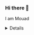 ### Hi there 👋

I am Mouad

<details>
    <img align="left" alt="JirenMAO's Github stats" src=https://github-readme-stats-jirenmao.vercel.app/api?username=JirenMao&show_icons=true&hide_border=true">
</details>

<!--
**JirenMAO/JirenMAO** is a ✨ _special_ ✨ repository because its `README.md` (this file) appears on your GitHub profile.

Here are some ideas to get you started:

- 🔭 I’m currently working on ...
- 🌱 I’m currently learning ...
- 👯 I’m looking to collaborate on ...
- 🤔 I’m looking for help with ...
- 💬 Ask me about ...
- 📫 How to reach me: ...
- 😄 Pronouns: ...
- ⚡ Fun fact: ...
-->
